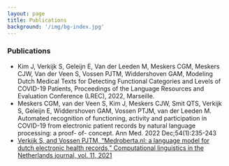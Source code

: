 ```yaml
---
layout: page
title: Publications
background: '/img/bg-index.jpg'
---
```

### Publications

<ul>
    <li> Kim J, Verkijk S, Geleijn E, Van der Leeden M, Meskers CGM, Meskers CJW, Van der Veen S, Vossen PJTM, Widdershoven GAM, Modeling Dutch Medical Texts for Detecting Functional Categories and Levels of COVID-19 Patients, Proceedings of the Language Resources and Evaluation Conference (LREC), 2022, Marseille. </li>
    <li> Meskers CGM, van der Veen S, Kim J, Meskers CJW, Smit QTS, Verkijk S, Geleijn E, Widdershoven GAM, Vossen PTJM, van der Leeden M. Automated recognition of functioning, activity and participation in COVID-19 from electronic patient records by natural language processing: a proof- of- concept. Ann Med. 2022 Dec;54(1):235-243 </li>
    <li> <a href="https://www.clinjournal.org/clinj/article/view/132">Verkijk S, and Vossen PJTM, “Medroberta.nl: a language model for dutch electronic health records,” Computational linguistics in the Netherlands journal, vol. 11, 2021 </a> </li>
</ul>

